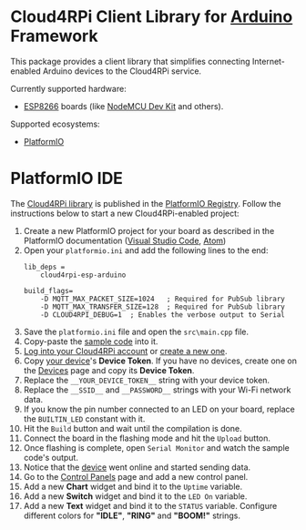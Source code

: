 Cloud4RPi Client Library for [Arduino](https://www.arduino.cc/) Framework
=========================================================================


This package provides a client library that simplifies connecting Internet-enabled Arduino devices to the Cloud4RPi service.

Currently supported hardware:

* [ESP8266](https://en.wikipedia.org/wiki/ESP8266) boards (like [NodeMCU Dev Kit](http://www.nodemcu.com/index_en.html#fr_54747661d775ef1a3600009e) and others).

Supported ecosystems:

* [PlatformIO](http://platformio.org/platformio-ide)
<!--* [Arduino IDE](https://www.arduino.cc/en/main/software)

The further instructions depends on your preferred IDE.-->

# PlatformIO IDE

The [Cloud4RPi library](http://platformio.org/lib/show/2045/cloud4rpi-esp-arduino) is published in the [PlatformIO Registry](http://platformio.org/lib). Follow the instructions below to start a new Cloud4RPi-enabled project:

1. Create a new PlatformIO project for your board as described in the PlatformIO documentation ([Visual Studio Code](http://docs.platformio.org/en/latest/ide/vscode.html#id3), [Atom](http://docs.platformio.org/en/latest/ide/atom.html#setting-up-the-project))
2. Open your `platformio.ini` and add the following lines to the end:
    ```
    lib_deps =
        cloud4rpi-esp-arduino

    build_flags=
        -D MQTT_MAX_PACKET_SIZE=1024   ; Required for PubSub library
        -D MQTT_MAX_TRANSFER_SIZE=128  ; Required for PubSub library
        -D CLOUD4RPI_DEBUG=1  ; Enables the verbose output to Serial
    ```
4. Save the `platformio.ini` file and open the `src\main.cpp` file.
5. Copy-paste the [sample code](https://github.com/cloud4rpi/cloud4rpi-esp-arduino/blob/master/examples/ESP8266/control.ino) into it.
4. [Log into your Cloud4RPi account](https://cloud4rpi.io/signin) or [create a new one](https://cloud4rpi.io/register).
5. Copy [your device](https://cloud4rpi.io/devices)'s **Device Token**. If you have no devices, create one on the [Devices](https://cloud4rpi.io/devices) page and copy its **Device Token**.
6. Replace the `__YOUR_DEVICE_TOKEN__` string with your device token.
7. Replace the `__SSID__` and `__PASSWORD__` strings with your Wi-Fi network data.
7. If you know the pin number connected to an LED on your board, replace the `BUILTIN_LED` constant with it.
6. Hit the `Build` button and wait until the compilation is done.
8. Connect the board in the flashing mode and hit the `Upload` button.
9. Once flashing is complete, open `Serial Monitor` and watch the sample code's output.
8. Notice that the [device](https://cloud4rpi.io/devices) went online and started sending data.
9. Go to the [Control Panels](https://cloud4rpi.io/control-panels/) page and add a new control panel.
10. Add a new **Chart** widget and bind it to the `Uptime` variable.
10. Add a new **Switch** widget and bind it to the `LED On` variable.
11. Add a new **Text** widget and bind it to the `STATUS` variable. Configure different colors for **"IDLE"**, **"RING"** and **"BOOM!"** strings.
